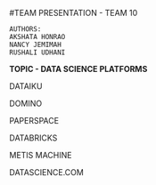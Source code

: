 #TEAM PRESENTATION - TEAM 10

```
AUTHORS:
AKSHATA HONRAO
NANCY JEMIMAH
RUSHALI UDHANI
```

**TOPIC - DATA SCIENCE PLATFORMS**

DATAIKU

DOMINO

PAPERSPACE

DATABRICKS

METIS MACHINE

DATASCIENCE.COM
